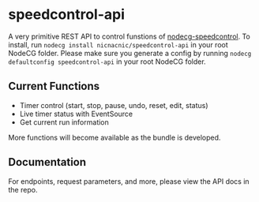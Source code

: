 # speedcontrol-api
A very primitive REST API to control funstions of [nodecg-speedcontrol](https://github.com/speedcontrol/nodecg-speedcontrol). To install, run `nodecg install nicnacnic/speedcontrol-api` in your root NodeCG folder. Please make sure you generate a config by running `nodecg defaultconfig speedcontrol-api` in your root NodeCG folder.

## Current Functions
- Timer control (start, stop, pause, undo, reset, edit, status)
- Live timer status with EventSource
- Get current run information

More functions will become available as the bundle is developed.

## Documentation
For endpoints, request parameters, and more, please view the API docs in the repo.
